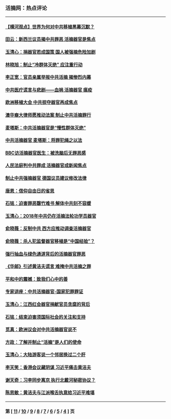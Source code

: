 ### 活摘网：热点评论
---
#### [【横河观点】世界为何对中共移植黑幕沉默？](../../pages/nf5879/n13244249.md?08310430) 
#### [田云：新西兰议员揭中共罪恶 活摘器官是焦点](../../pages/nf5879/n13070629.md?08310430) 
#### [玉清心：捐器官若成国策 国人被强摘危险加剧](../../pages/nf5879/n12802713.md?08310430) 
#### [林晓旭：制止“冷群体灭绝” 应注重行动](../../pages/nf5879/n12779736.md?08310430) 
#### [李正宽：官员亲属举报中共活摘 揭惨烈内幕](../../pages/nf5879/n12684490.md?08310430) 
#### [中共医疗谎言与悲剧——血祸 活摘器官 瘟疫](../../pages/nf5879/n12372103.md?08310430) 
#### [欧洲移植大会 中共掠夺器官再成焦点](../../pages/nf5879/n11538883.md?08310430) 
#### [澳华裔大律师愿推动法案 制止中共活摘罪行](../../pages/nf5879/n11377039.md?08310430) 
#### [麦塔斯：中共活摘器官是“慢性群体灭绝”](../../pages/nf5879/n11350529.md?08310430) 
#### [中共活摘器官 麦塔斯：将罪犯绳之以法](../../pages/nf5879/n11347973.md?08310430) 
#### [BBC访活摘器官医生：被洗脑后无罪恶感](../../pages/nf5879/n11335935.md?08310430) 
#### [人民法庭判中共罪成 活摘器官成新闻焦点](../../pages/nf5879/n11331578.md?08310430) 
#### [制止中共强摘器官 德国议员建议修改法律](../../pages/nf5879/n11249451.md?08310430) 
#### [唐恩：信仰自由日的省思](../../pages/nf5879/n11003525.md?08310430) 
#### [石铭：迫害罪恶罄竹难书  解体中共刻不容缓](../../pages/nf5879/n10942855.md?08310430) 
#### [玉清心：2018年中共仍在活摘法轮功学员器官](../../pages/nf5879/n10914646.md?08310430) 
#### [俞晓薇：反制中共 西方应推动调查活摘器官](../../pages/nf5879/n10794671.md?08310430) 
#### [俞晓薇：杀人犯监督器官移植是“中国经验”？](../../pages/nf5879/n10466427.md?08310430) 
#### [强行抽血与绿色通道背后的活摘器官罪恶](../../pages/nf5879/n10004708.md?08310430) 
#### [《华邮》引述黄洁夫谎言 难掩中共活摘之罪](../../pages/nf5879/n9642309.md?08310430) 
#### [平和中的震撼：致我们心中的善](../../pages/nf5879/n9021123.md?08310430) 
#### [专家讲座：中共活摘器官-国家犯罪罪证](../../pages/nf5879/n8828153.md?08310430) 
#### [玉清心：江西红会器官捐献官员贪腐的背后](../../pages/nf5879/n8522122.md?08310430) 
#### [石铭：结束迫害须国际社会的关注和支持](../../pages/nf5879/n8443497.md?08310430) 
#### [觅真：欧洲议会对中共活摘器官说不](../../pages/nf5879/n8337486.md?08310430) 
#### [方政：了解并制止“活摘”是人们的使命](../../pages/nf5879/n8329214.md?08310430) 
#### [玉清心：大陆游客说一个邻居换过二个肝](../../pages/nf5879/n8291404.md?08310430) 
#### [李天笑：香港会议藏阴谋 习近平痛击黄洁夫](../../pages/nf5879/n8241459.md?08310430) 
#### [谢天奇：习李同步离京 执行北戴河秘密协议？](../../pages/nf5879/n8230418.md?08310430) 
#### [陈思敏：黄洁夫与江派喉舌执意给习近平难堪](../../pages/nf5879/n8222166.md?08310430) 

---
#### 第 [ [11](./11.md?08310430) / [10](./10.md?08310430) / [9](./9.md?08310430) / [8](./8.md?08310430) / [7](./7.md?08310430) / [6](./6.md?08310430) / [5](./5.md?08310430) / [4](./4.md?08310430) ] 页
